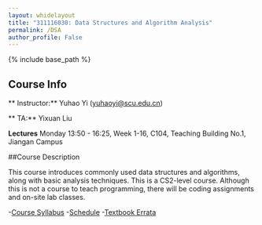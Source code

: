 ```yaml
---
layout: whidelayout
title: "311116030: Data Structures and Algorithm Analysis"
permalink: /DSA
author_profile: False
---
```


{% include base_path %}

## Course Info
** Instructor:** Yuhao Yi (yuhaoyi@scu.edu.cn)

** TA:** Yixuan Liu

**Lectures** Monday 13:50 - 16:25, Week 1-16, C104, Teaching Building No.1, Jiangan Campus

##Course Description

This course introduces commonly used data structures and algorithms, along with basic analysis techniques.
This is a CS2-level course. Although this is not a course to teach programming, there will be coding assignments and on-site lab classes.

-[Course Syllabus]()
-[Schedule]()
-[Textbook Errata]()
